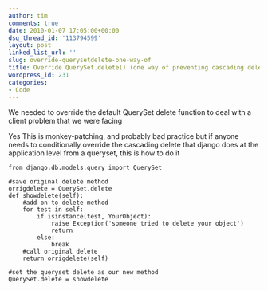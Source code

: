 ```yaml
---
author: tim
comments: true
date: 2010-01-07 17:05:00+00:00
dsq_thread_id: '113794599'
layout: post
linked_list_url: ''
slug: override-querysetdelete-one-way-of
title: Override QuerySet.delete() (one way of preventing cascading deletes)
wordpress_id: 231
categories:
- Code
---
```


We needed to override the default QuerySet delete function to deal with a
client problem that we were facing  
  
Yes This is monkey-patching, and probably bad practice but if anyone needs to
conditionally override the cascading delete that django does at the
application level from a queryset, this is how to do it  
  

    
    
    from django.db.models.query import QuerySet
    
    #save original delete method
    orrigdelete = QuerySet.delete
    def showdelete(self):
        #add on to delete method
        for test in self:
            if isinstance(test, YourObject):
                raise Exception('someone tried to delete your object')
                return  
            else:
                break   
        #call original delete
        return orrigdelete(self)
    
    #set the queryset delete as our new method
    QuerySet.delete = showdelete
    

